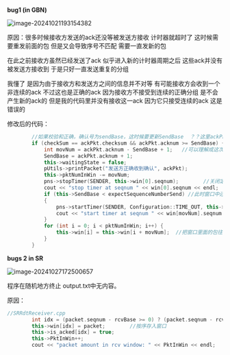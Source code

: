 **bug1 (in GBN)**

![image-20241021193154382](C:/Users/JOHN/AppData/Roaming/Typora/typora-user-images/image-20241021193154382.png)

原因：很多时候接收方发送的ack还没等被发送方接收 计时器就超时了 这时候需要重发前面的包 但是又会导致序号不匹配 需要一直发新的包 

在此之前接收方虽然已经发送了ack 似乎进入新的计时器周期之后 这些ack并没有被发送方接收到 于是只好一直发送重复的分组

我懂了 是因为由于接收方和发送方之间的信息并不对等 有可能接收方会收到一个非连续的ack 不过这也是正确的ack 因为接收方不接受到连续的正确分组 是不会产生新的ack的 但是我的代码里并没有接收这一ack 因为它只接受连续的ack 这是错误的

修改后的代码：

```cpp
		//如果校验和正确，确认号为sendBase，这时候要更新SendBase  ？？这里ackPkt.acknum有可能比SendBase大吗
		if (checkSum == ackPkt.checksum && ackPkt.acknum >= SendBase) {
			int movNum = ackPkt.acknum - SendBase + 1;   //可以理解成这次接收到ack 直接或间接地有多少包得到了确认
			SendBase = ackPkt.acknum + 1;
			this->waitingState = false;
			pUtils->printPacket("发送方正确收到确认", ackPkt);
			this->pktNumInWin -= movNum;
			pns->stopTimer(SENDER, this->win[0].seqnum);		//关闭定时器
			cout << "stop timer at seqnum " << win[0].seqnum << endl;
			if (this->SendBase < expectSequenceNumberSend) //此时窗口中还有包 要重启计时器
			{
				pns->startTimer(SENDER, Configuration::TIME_OUT, this->win[movNum].seqnum);
				cout << "start timer at seqnum " << win[movNum].seqnum << endl;
			}
			for (int i = 0; i < pktNumInWin; i++) {
				this->win[i] = this->win[i + movNum];  //把窗口里面的包往前移动movNum步
			}
		}
```



**bugs 2 in SR**

![image-20241027172500657](C:/Users/JOHN/AppData/Roaming/Typora/typora-user-images/image-20241027172500657.png)

程序在随机地方终止 output.txt中无内容。

原因：

```cpp
//SRRdtReceiver.cpp		
		int idx = (packet.seqnum - rcvBase >= 0) ? (packet.seqnum - rcvBase) : (packet.seqnum + 8 - rcvBase);;  //here!!!此处数组越界 由于是模八 此前的做法idx = packet.seqnum-rcvBase会导致idx为负
		this->win[idx] = packet;        //按序存入窗口
		this->is_acked[idx] = true;
		this->PktInWin++;
		cout << "packet amount in rcv window: " << PktInWin << endl;
```

